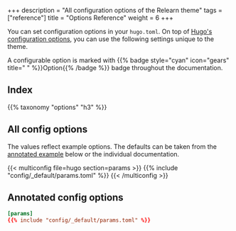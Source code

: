 +++
description = "All configuration options of the Relearn theme"
tags = ["reference"]
title = "Options Reference"
weight = 6
+++

You can set configuration options in your `hugo.toml`. On top of [Hugo's configuration options](https://gohugo.io/getting-started/configuration/#all-configuration-settings), you can use the following settings unique to the theme.

A configurable option is marked with {{% badge style="cyan" icon="gears" title=" " %}}Option{{% /badge %}} badge throughout the documentation.

## Index

{{% taxonomy "options" "h3" %}}

## All config options

The values reflect example options. The defaults can be taken from the [annotated example](#annotated-config-options) below or the individual documentation.

{{< multiconfig file=hugo section=params >}}
{{% include "config/_default/params.toml" %}}
{{< /multiconfig >}}

## Annotated config options

````toml {title="hugo.toml"}
[params]
{{% include "config/_default/params.toml" %}}
````
